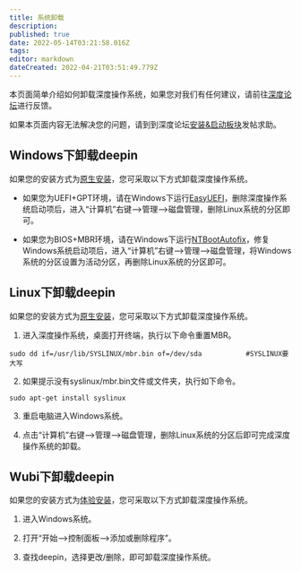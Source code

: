 ```yaml
---
title: 系统卸载
description: 
published: true
date: 2022-05-14T03:21:58.016Z
tags: 
editor: markdown
dateCreated: 2022-04-21T03:51:49.779Z
---
```


本页面简单介绍如何卸载深度操作系统，如果您对我们有任何建议，请前往[深度论坛](bbs.deepin.org)进行反馈。

如果本页面内容无法解决您的问题，请到到深度论坛[安装&启动板块](http://bbs.deepin.org/forum.php?mod=forumdisplay&fid=25)发帖求助。

## Windows下卸载deepin

如果您的安装方式为[原生安装](原生安装)，您可采取以下方式卸载深度操作系统。

* 如果您为UEFI+GPT环境，请在Windows下运行[EasyUEFI](http://www.easyuefi.com/index-cn.html)，删除深度操作系统启动项后，进入“计算机”右键–>管理–>磁盘管理，删除Linux系统的分区即可。

* 如果您为BIOS+MBR环境，请在Windows下运行[NTBootAutofix](http://pan.baidu.com/s/1c0T9tOO)，修复Windows系统启动项后，进入“计算机”右键–>管理–>磁盘管理，将Windows系统的分区设置为活动分区，再删除Linux系统的分区即可。

## Linux下卸载deepin

如果您的安装方式为[原生安装](原生安装)，您可采取以下方式卸载深度操作系统。

1. 进入深度操作系统，桌面打开终端，执行以下命令重置MBR。

 `sudo dd if=/usr/lib/SYSLINUX/mbr.bin of=/dev/sda           #SYSLINUX要大写`

2. 如果提示没有syslinux/mbr.bin文件或文件夹，执行如下命令。

 `sudo apt-get install syslinux`

3. 重启电脑进入Windows系统。

4. 点击“计算机”右键–>管理–>磁盘管理，删除Linux系统的分区后即可完成深度操作系统的卸载。

## Wubi下卸载deepin

如果您的安装方式为[体验安装](体验安装)，您可采取以下方式卸载深度操作系统。

1. 进入Windows系统。

2. 打开“开始–>控制面板–>添加或删除程序”。

3. 查找deepin，选择更改/删除，即可卸载深度操作系统。
